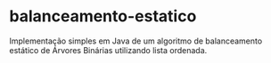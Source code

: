 # balanceamento-estatico
Implementação simples em Java de um algoritmo de balanceamento estático de Árvores Binárias utilizando lista ordenada.
